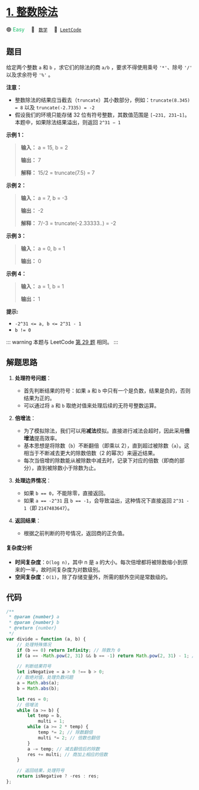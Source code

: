 # [1. 整数除法](https://leetcode.cn/problems/xoh6Oh)

🟢 <font color=#15bd66>Easy</font>&emsp; 🔖&ensp; [`数学`](/tag/math.md)&emsp; 🔗&ensp;[`LeetCode`](https://leetcode.cn/problems/xoh6Oh)

## 题目

给定两个整数 `a` 和 `b` ，求它们的除法的商 `a/b` ，要求不得使用乘号 `'*'`、除号 `'/'` 以及求余符号 `'%'` 。

**注意：**

- 整数除法的结果应当截去（`truncate`）其小数部分，例如：`truncate(8.345) = 8` 以及 `truncate(-2.7335) = -2`
- 假设我们的环境只能存储 32 位有符号整数，其数值范围是 `[−231, 231−1]`。本题中，如果除法结果溢出，则返回 `2^31 − 1`

**示例 1：**

> **输入：** a = 15, b = 2
>
> **输出：** 7
>
> **解释：** 15/2 = truncate(7.5) = 7

**示例 2：**

> **输入：** a = 7, b = -3
>
> **输出：** -2
>
> **解释：** 7/-3 = truncate(-2.33333..) = -2

**示例 3：**

> **输入：** a = 0, b = 1
>
> **输出：** 0

**示例 4：**

> **输入：** a = 1, b = 1
>
> **输出：** 1

**提示:**

- `-2^31 <= a, b <= 2^31 - 1`
- `b != 0`

::: warning
本题与 LeetCode [第 29 题](../problem/0029.md) 相同。
:::

## 解题思路

1. **处理符号问题**：

   - 首先判断结果的符号：如果 `a` 和 `b` 中只有一个是负数，结果是负的，否则结果为正的。
   - 可以通过将 `a` 和 `b` 取绝对值来处理后续的无符号整数运算。

2. **倍增法**：

   - 为了模拟除法，我们可以用**减法**模拟。直接进行减法会超时，因此采用**倍增法**提高效率。
   - 基本思想是将除数（`b`）不断翻倍（即乘以 2），直到超过被除数（`a`）。这相当于不断减去更大的除数倍数（2 的幂次）来逼近结果。
   - 每次当倍增的除数能从被除数中减去时，记录下对应的倍数（即商的部分），直到被除数小于除数为止。

3. **处理边界情况**：

   - 如果 `b == 0`，不能除零，直接返回。
   - 如果 `a == -2^31` 且 `b == -1`，会导致溢出，这种情况下直接返回 `2^31 - 1`（即 `2147483647`）。

4. **返回结果**：
   - 根据之前判断的符号情况，返回商的正负值。

#### 复杂度分析

- **时间复杂度**：`O(log n)`，其中 n 是 `a` 的大小。每次倍增都将被除数缩小到原来的一半，故时间复杂度为对数级别。
- **空间复杂度**：`O(1)`，除了存储变量外，所需的额外空间是常数级的。

## 代码

```javascript
/**
 * @param {number} a
 * @param {number} b
 * @return {number}
 */
var divide = function (a, b) {
	// 处理特殊情况
	if (b == 0) return Infinity; // 除数为 0
	if (a == -Math.pow(2, 31) && b == -1) return Math.pow(2, 31) - 1; // 溢出情况

	// 判断结果符号
	let isNegative = a > 0 !== b > 0;
	// 取绝对值，处理负数问题
	a = Math.abs(a);
	b = Math.abs(b);

	let res = 0;
	// 倍增法
	while (a >= b) {
		let temp = b,
			multi = 1;
		while (a >= 2 * temp) {
			temp *= 2; // 除数翻倍
			multi *= 2; // 倍数也翻倍
		}
		a -= temp; // 减去翻倍后的除数
		res += multi; // 商加上相应的倍数
	}

	// 返回结果，处理符号
	return isNegative ? -res : res;
};
```
